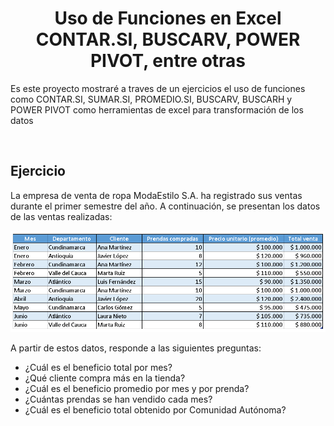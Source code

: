 <h1 align="center"> Uso de Funciones en Excel CONTAR.SI, BUSCARV, POWER PIVOT, entre otras</h1>
<p>Es este proyecto mostraré a traves de un ejercicios el uso de funciones como CONTAR.SI, SUMAR.SI, PROMEDIO.SI, BUSCARV, BUSCARH y POWER PIVOT como herramientas de excel para transformación de los datos</p>
<br>

## Ejercicio

<p>La empresa de venta de ropa ModaEstilo S.A. ha registrado sus ventas durante el primer semestre del año. A continuación, se presentan los datos de las ventas realizadas:</p>
<p align="center">
  <img src="https://raw.githubusercontent.com/WilliamLopez663/Uso-de-Funciones-en-Excel/main/images/datos.PNG">
</p>
<p>A partir de estos datos, responde a las siguientes preguntas:</p>

-  ¿Cuál es el beneficio total por mes?
- ¿Qué cliente compra más en la tienda?
- ¿Cuál es el beneficio promedio por mes y por prenda?
- ¿Cuántas prendas se han vendido cada mes?
- ¿Cuál es el beneficio total obtenido por Comunidad Autónoma?
